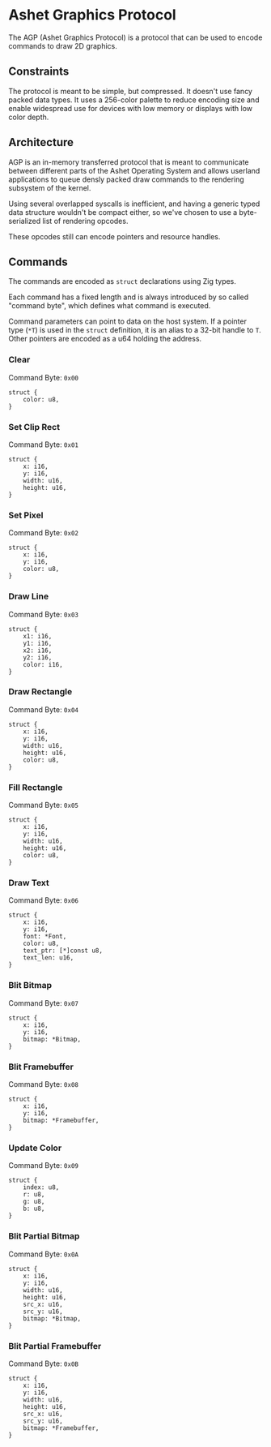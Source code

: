 # Ashet Graphics Protocol

The AGP (Ashet Graphics Protocol) is a protocol that can be used to encode commands to draw 2D graphics.

## Constraints

The protocol is meant to be simple, but compressed. It doesn't use fancy packed data types. It uses a 256-color palette
to reduce encoding size and enable widespread use for devices with low memory or displays with low color depth.

## Architecture

AGP is an in-memory transferred protocol that is meant to communicate between
different parts of the Ashet Operating System and allows userland applications
to queue densly packed draw commands to the rendering subsystem of the kernel.

Using several overlapped syscalls is inefficient, and having a generic typed data structure wouldn't be compact either, so we've chosen to use a byte-serialized list of rendering opcodes.

These opcodes still can encode pointers and resource handles.

## Commands

The commands are encoded as `struct` declarations using Zig types.

Each command has a fixed length and is always introduced by so called "command byte", which defines what command is executed.

Command parameters can point to data on the host system. If a pointer type (`*T`) is used in the `struct` definition, it is an alias to a 32-bit handle to `T`. Other pointers are encoded as a u64 holding the address.

### Clear

Command Byte: `0x00`

```zig
struct {
    color: u8,
}
```

### Set Clip Rect

Command Byte: `0x01`

```zig
struct {
    x: i16,
    y: i16,
    width: u16,
    height: u16,
}
```

### Set Pixel

Command Byte: `0x02`

```zig
struct {
    x: i16,
    y: i16,
    color: u8,
}
```

### Draw Line

Command Byte: `0x03`

```zig
struct {
    x1: i16,
    y1: i16,
    x2: i16,
    y2: i16,
    color: i16,
}
```

### Draw Rectangle

Command Byte: `0x04`

```zig
struct {
    x: i16,
    y: i16,
    width: u16,
    height: u16,
    color: u8,
}
```

### Fill Rectangle

Command Byte: `0x05`

```zig
struct {
    x: i16,
    y: i16,
    width: u16,
    height: u16,
    color: u8,
}
```

### Draw Text

Command Byte: `0x06`

```zig
struct {
    x: i16,
    y: i16,
    font: *Font,
    color: u8,
    text_ptr: [*]const u8,
    text_len: u16,
}
```

### Blit Bitmap

Command Byte: `0x07`

```zig
struct {
    x: i16,
    y: i16,
    bitmap: *Bitmap,
}
```

### Blit Framebuffer

Command Byte: `0x08`

```zig
struct {
    x: i16,
    y: i16,
    bitmap: *Framebuffer,
}
```

### Update Color

Command Byte: `0x09`

```zig
struct {
    index: u8,
    r: u8,
    g: u8,
    b: u8,
}
```

### Blit Partial Bitmap

Command Byte: `0x0A`

```zig
struct {
    x: i16,
    y: i16,
    width: u16,
    height: u16,
    src_x: u16,
    src_y: u16,
    bitmap: *Bitmap,
}
```

### Blit Partial Framebuffer

Command Byte: `0x0B`

```zig
struct {
    x: i16,
    y: i16,
    width: u16,
    height: u16,
    src_x: u16,
    src_y: u16,
    bitmap: *Framebuffer,
}
```
